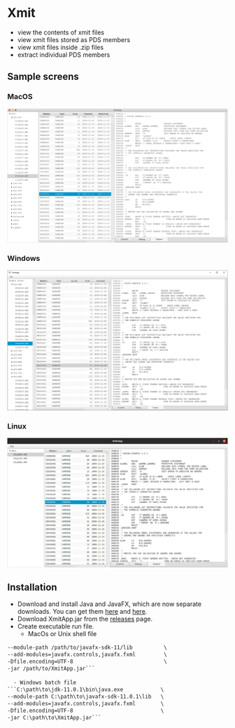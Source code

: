 # Xmit
- view the contents of xmit files
- view xmit files stored as PDS members
- view xmit files inside .zip files
- extract individual PDS members

## Sample screens
### MacOS
![Mac](resources/xmitosx.png?raw=true "Mac")
### Windows
![Windows](resources/xmitwin.png?raw=true "Windows")
### Linux
![Linux](resources/xmitlinux.png?raw=true "Linux")

## Installation
- Download and install Java and JavaFX, which are now separate downloads. You can get them
[here](https://jdk.java.net/11/) and
[here](https://gluonhq.com/products/javafx/).
- Download XmitApp.jar from the [releases](https://github.com/dmolony/xmit/releases) page.
- Create executable run file.  
  - MacOs or Unix shell file  
```/path/to/jdk-11.0.1.jdk/Contents/Home/bin/java \
--module-path /path/to/javafx-sdk-11/lib          \
--add-modules=javafx.controls,javafx.fxml         \
-Dfile.encoding=UTF-8                             \
-jar /path/to/XmitApp.jar```  

  - Windows batch file  
```C:\path\to\jdk-11.0.1\bin\java.exe            \
--module-path C:\path\to\javafx-sdk-11.0.1\lib   \
--add-modules=javafx.controls,javafx.fxml        \
-Dfile.encoding=UTF-8                            \
-jar C:\path\to\XmitApp.jar```

